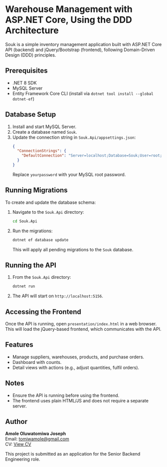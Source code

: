 # Warehouse Management with ASP.NET Core, Using the DDD Architecture

Souk is a simple inventory management application built with ASP.NET Core API (backend) and jQuery/Bootstrap (frontend), following Domain-Driven Design (DDD) principles.

## Prerequisites

- .NET 8 SDK
- MySQL Server
- Entity Framework Core CLI (install via `dotnet tool install --global dotnet-ef`)

## Database Setup

1. Install and start MySQL Server.
2. Create a database named `Souk`.
3. Update the connection string in `Souk.Api/appsettings.json`:
   ```json
   {
     "ConnectionStrings": {
       "DefaultConnection": "Server=localhost;Database=Souk;User=root;Password=yourpassword;"
     }
   }
   ```
   Replace `yourpassword` with your MySQL root password.

## Running Migrations

To create and update the database schema:

1. Navigate to the `Souk.Api` directory:
   ```bash
   cd Souk.Api
   ```
2. Run the migrations:
   ```bash
   dotnet ef database update
   ```
   This will apply all pending migrations to the `Souk` database.

## Running the API

1. From the `Souk.Api` directory:
   ```bash
   dotnet run
   ```
2. The API will start on `http://localhost:5156`.

## Accessing the Frontend

Once the API is running, open `presentation/index.html` in a web browser. This will load the jQuery-based frontend, which communicates with the API.

## Features

- Manage suppliers, warehouses, products, and purchase orders.
- Dashboard with counts.
- Detail views with actions (e.g., adjust quantities, fulfil orders).

## Notes

- Ensure the API is running before using the frontend.
- The frontend uses plain HTML/JS and does not require a separate server.

## Author

**Amole Oluwatomiwa Joseph**  
Email: [tomiwamole@gmail.com](mailto:tomiwamole@gmail.com)  
CV: [View CV](https://docs.google.com/document/d/1TomOXhWMLlG3aWA5sJcHlpPU5Hcso5q1nqlFQeaO4NA/edit?usp=sharing)

This project is submitted as an application for the Senior Backend Engineering role.
